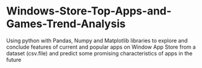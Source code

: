 # Windows-Store-Top-Apps-and-Games-Trend-Analysis
Using python with Pandas, Numpy and Matplotlib libraries to explore and conclude features of current and popular apps on Window App Store from a dataset (csv.file) and predict some promising characteristics of apps in the future

